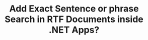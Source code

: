 ---
############################# Static ############################
layout: "auto-gen-gist"
draft: false
path: "search/net/phrase/rtf"
otherformats: PDF DOC DOT DOCX DOCM DOTX DOTM TXT ODT OTT XLS XLT XLSX XLSM XLSB XLTX XLTM XLA XLAM ODS OTS CSV TSV XML PPT PPS POT PPTX PPTM POTX POTM PPSX PPSM ODP PST OST EML EMLX MSG ONE ZIP XHTML MHTML MD CHM EPUB FB12 

############################# Head ############################
head_title: "How to Add Phrase Search in RTF Documents in .NET Apps?"
head_description: "GroupDocs.Search .NET API enable software professions to add Phrase search and find the exact phrase or the provided sequence of words in RTF documents via .NET API."

############################# Header ############################
title: "Add Exact Sentence or phrase Search in RTF Documents inside .NET Apps?"
description: "GroupDocs.Search .NET API allows programmers to find out the provided sequence of words in RTF documents via phrase search or exact sentence search inside .NET Apps. "

######################### Download Button #######################
button:
    enable: true

############################# About ############################
about:
    enable: true
    title: "How to Use Exact Sentence or Phrase Search in .NET Apps?"
    content: |
       Exact sentence or Phrase search is a kind of search that enables users to search out documents, web or database having an exact sentence or phrase that contains a specific order and combination of words defined by the consumers. It is a very common term in search engine terminology and allows users to search out documents for specified sequence of words in the text of indexed documents. GroupDocs.Search for .NET is a very useful high performance documents & text searching API that provided complete functionality for developing applications for text search and indexing supporting some of the most common documents types such as PDF, HTML, Outlook email, Microsoft Office Word, Excel worksheets, PowerPoint presentations, Outlook MSG, PST and so on. It has included support for several features related to phrase search such as searching query in text and object form, using wildcards in phrase search and so on.  

############################# content ############################
steps:
    enable: true
    block:
    - title_left: "How to Perform Phrase Search in RTF Documents via .NET"
      content_left: |
       GroupDocs.Search .NET API enables software developers to add Phrase search functionalities inside their own C# .NET application. The following .NET code example demonstrates how to perform Phrase Search in text & object with just a couple of lines of code.

      title_right: "Exact Phrase Search in RTF Documents"
      content_right: |
         * First you need to Specify the path to the index folder & document folder.
         * Creating an index in the specified folder by calling instance of [Index](https://apireference.groupdocs.com/search/net/groupdocs.search/index/constructors/2) class
         * Indexing documents from the specified folder by calling [Search](https://apireference.groupdocs.com/search/net/groupdocs.search/index/methods/search) method 
         * Search for the phrase query 'phrase text' in text form
         * Search for the phrase 'phrase text' in object form
         * Creating word1, word2  and Creating subquery 3 by calling [CreateWordQuery](https://apireference.groupdocs.com/search/net/groupdocs.search/searchquery/methods/createwordquery) method
         *  Combining subqueries to create new search query by calling [CreatePhraseSearchQuery](https://apireference.groupdocs.com/search/net/groupdocs.search/searchquery/methods/createphrasesearchquery) method 
         * Start searching and display search results
         
        
      gisthash: "a5696884acf504acc319ba97465248cd"
      gistfile: "phrase_search_in_text_queries_dotnet.cs"

    - title_left: "Wildcards Phrase Search in RTF Documents via .NET"
      content_left: |
        GroupDocs.Search for .NET enables software programmers to add Phrase search functionalities using Wildcards inside C# .NET application. The following .NET code examples shows how to apply wildcards phrase search in RTF Documents inside C# applications. 

      title_right: "Apply Wildcards Phrase Search in RTF File"
      content_right: |
        * First you need to Specify the path to the index folder & document folder.
        * Index Creation in the specified folder by calling instance of [Index](https://apireference.groupdocs.com/search/net/groupdocs.search/index/constructors/2) class
        * Indexing documents from the specified folder by calling [Search](https://apireference.groupdocs.com/search/net/groupdocs.search/index/methods/search) method 
        * Search for the phrase query 'phrase text' in text form
        * Search for the phrase 'phrase text' in object form
        * Creating word1  and Creating subquery 3 by calling [CreateWordQuery](https://apireference.groupdocs.com/search/net/groupdocs.search/searchquery/methods/createwordquery) method
        * Creating  wildcard2 by calling [CreateWildcardQuery](https://apireference.groupdocs.com/search/net/groupdocs.search.searchquery/createwildcardquery/methods/1) method
        *  Combining subqueries to create new search query by calling [CreatePhraseSearchQuery](https://apireference.groupdocs.com/search/net/groupdocs.search/searchquery/methods/createphrasesearchquery) method 
        * Start searching and display search results
     
      gisthash: "3ff2bf9f8ba902d8d7ebead67a934654"
      gistfile: "use_wildcards_in_phrase_search_dotnet.cs"
      
    - title_left: "Combine Phrase Search with Other Types of Searches via .NET"
      content_left: |
        GroupDocs.Search .NET gives software programmers the power to combine phrase search with other types of searches inside .NET application. The following .NET code examples show how to apply both wildcards representing words and characters in words.

      title_right: ".NET API to Combine Phrase Search with Other Searches"
      content_right: |
        * First you need to Specify the path to the index folder & document folder.
        * Index Creation in the specified folder by calling instance of [Index](https://apireference.groupdocs.com/search/net/groupdocs.search/index/constructors/2) class
        * Indexing documents from the specified folder by calling [Search](https://apireference.groupdocs.com/search/net/groupdocs.search/index/methods/search) method 
        * Search for the phrase in text form
        * Search for the phrase in object form
        * Define Word Pattern and append string.
        * Creating wordPattern1 and Creating word3 by calling [CreateWordPatternQuery](https://apireference.groupdocs.com/search/net/groupdocs.search/searchquery/methods/createwordpatternquery) method
        * Creating  wildcard2 by calling [CreateWildcardQuery](https://apireference.groupdocs.com/search/net/groupdocs.search.searchquery/createwildcardquery/methods/1) method
        *  Combining subqueries to create new search query by calling [CreatePhraseSearchQuery](https://apireference.groupdocs.com/search/net/groupdocs.search/searchquery/methods/createphrasesearchquery) method 
        * Start searching and display search results
     
      gisthash: "db5c32ed21237f3e1cd7cdbde0778c29"
      gistfile: "combine_phrase_search_with_others_dotnet.cs"

    - title_left: "System Requirements"
      content_left: |
        GroupDocs.Search for .NET is supported on all major platforms and operating systems. For complete system requirements guide, please visit [system requirements](https://docs.groupdocs.com/search/net/system-requirements/) before executing the code below, please make sure that you have the following prerequisites installed on your system:
         * Operating Systems: Microsoft Windows, Linux, MacOS
         * Development Environment: Visual Studio, Xamarin, MonoDevelop etc
         * Frameworks: .NET Framework, .NET Standard, .NET Core, Mono
         * Get the latest version of GroupDocs.Search for .NET APIs from [NuGet](https://www.nuget.org/packages/GroupDocs.search/)
        
      title_right: "Why Use GroupDocs.Search"
      content_right: |
        * Search Index creation in memory as well as on disk.
        * Ability of indexing from a file, stream or structure.
        * Password protected documents indexing support.
        * Support for merging of several indexes.
        * Filter Document during search indexing.
        * Spell check support during the search.
        * Blended characters are fully supported
        * Combining different types of search into one search query.
        * Simple word  and regular expression searches support
        * Fully support alias replacement in search queries.

demos:
    enable: true
        

about_formats:
    enable: true


more_formats:
    enable: true


back_to_top:
    enable: true
---